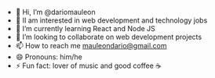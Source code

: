 - 👋 Hi, I’m @dariomauleon
- 👀 II am interested in web development and technology jobs
- 🌱 I’m currently learning React and Node JS
- 💞️ I’m looking to collaborate on web development projects
- 📫 How to reach me mauleondario@gmail.com
- 😄 Pronouns: him/he
- ⚡ Fun fact: lover of music and good coffee ☕

<!---
dariomauleon/dariomauleon is a ✨ special ✨ repository because its `README.md` (this file) appears on your GitHub profile.
You can click the Preview link to take a look at your changes.
--->
